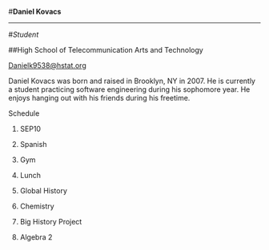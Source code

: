 #**Daniel Kovacs**

---

#_Student_

##High School of Telecommunication Arts and Technology

Danielk9538@hstat.org

Daniel Kovacs was born and raised in Brooklyn, NY in 2007. He is currently a student practicing software engineering during his sophomore year. He enjoys hanging out with his friends during his freetime.


Schedule

1. SEP10

2. Spanish

3. Gym

4. Lunch

5. Global History

6. Chemistry

7. Big History Project

8. Algebra 2